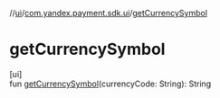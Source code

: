 //[ui](../../index.md)/[com.yandex.payment.sdk.ui](index.md)/[getCurrencySymbol](get-currency-symbol.md)

# getCurrencySymbol

[ui]\
fun [getCurrencySymbol](get-currency-symbol.md)(currencyCode: String): String
